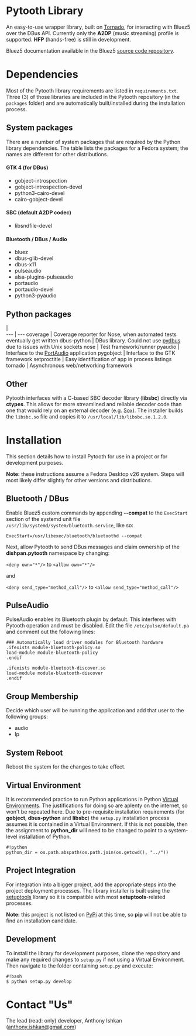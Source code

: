 # Pytooth Library
An easy-to-use wrapper library, built on [Tornado](http://www.tornadoweb.org/), for interacting with Bluez5 over the DBus API. Currently only the **A2DP** (music streaming) profile is supported. **HFP** (hands-free) is still in development.

Bluez5 documentation available in the Bluez5 [source code repository](https://git.kernel.org/cgit/bluetooth/bluez.git/tree/doc).

# Dependencies
Most of the Pytooth library requirements are listed in ```requirements.txt```. Three (3) of those libraries are included in the Pytooth repository (in the ```packages``` folder) and are automatically built/installed during the installation process.

## System packages
There are a number of system packages that are required by the Python library dependencies. The table lists the packages for a Fedora system; the names are different for other distributions.

#### GTK 4 (for DBus)
* gobject-introspection
* gobject-introspection-devel
* python3-cairo-devel
* cairo-gobject-devel

#### SBC (default A2DP codec)
* libsndfile-devel

#### Bluetooth / DBus / Audio
* bluez
* dbus-glib-devel
* dbus-x11
* pulseaudio
* alsa-plugins-pulseaudio
* portaudio
* portaudio-devel
* python3-pyaudio

## Python packages
   |   
--- | ---
coverage | Coverage reporter for Nose, when automated tests eventually get written
dbus-python | DBus library. Could not use [pydbus](https://github.com/LEW21/pydbus) due to issues with Unix sockets
nose | Test framework/runner
pyaudio | Interface to the [PortAudio](http://www.portaudio.com) application
pygobject | Interface to the GTK framework
setproctitle | Easy identification of app in process listings
tornado | Asynchronous web/networking framework

## Other
Pytooth interfaces with a C-based SBC decoder library (**libsbc**) directly via **ctypes**. This allows for more streamlined and reliable decoder code than one that would rely on an external decoder (e.g. [Sox](http://sox.sourceforge.net)). The installer builds the ```libsbc.so``` file and copies it to ```/usr/local/lib/libsbc.so.1.2.0```.

# Installation
This section details how to install Pytooth for use in a project or for development purposes.

**Note:** these instructions assume a Fedora Desktop v26 system. Steps will most likely differ slightly for other versions and distributions.

## Bluetooth / DBus
Enable Bluez5 custom commands by appending **--compat** to the ```ExecStart``` section of the systemd unit file ```/usr/lib/systemd/system/bluetooth.service```, like so:

```
ExecStart=/usr/libexec/bluetooth/bluetoothd --compat
```

Next, allow Pytooth to send DBus messages and claim ownership of the **dishpan.pytooth** namespace by changing:

```<deny own="*"/>```
to
```<allow own="*"/>```

and

```<deny send_type="method_call"/>```
to
```<allow send_type="method_call"/>```

## PulseAudio
PulseAudio enables its Bluetooth plugin by default. This interferes with Pytooth operation and must be disabled. Edit the file ```/etc/pulse/default.pa``` and comment out the following lines:

```
### Automatically load driver modules for Bluetooth hardware
.ifexists module-bluetooth-policy.so
load-module module-bluetooth-policy
.endif

.ifexists module-bluetooth-discover.so
load-module module-bluetooth-discover
.endif
```

## Group Membership
Decide which user will be running the application and add that user to the following groups:

* audio
* lp

## System Reboot ##
Reboot the system for the changes to take effect.

## Virtual Environment
It is recommended practice to run Python applications in Python [Virtual Environments](https://virtualenv.pypa.io/en/stable). The justifications for doing so are aplenty on the internet, so won't be repeated here. Due to pre-requisite installation requirements (for **gobject**, **dbus-python** and **libsbc**) the ```setup.py``` installation process assumes it is contained in a Virtual Environment. If this is not possible, then the assignment to **python_dir** will need to be changed to point to a system-level installation of Python.

```
#!python
python_dir = os.path.abspath(os.path.join(os.getcwd(), "../"))
```

## Project Integration
For integration into a bigger project, add the appropriate steps into the project deployment processes. The library installer is built using the [setuptools](https://setuptools.readthedocs.io/) library so it is compatible with most **setuptools**-related processes.

**Note:** this project is not listed on [PyPi](https://pypi.python.org/) at this time, so **pip** will not be able to find an installation candidate.

## Development
To install the library for development purposes, clone the repository and make any required changes to ```setup.py``` if not using a Virtual Environment. Then navigate to the folder containing ```setup.py``` and execute:

```
#!bash
$ python setup.py develop
```

# Contact "Us"
The lead (read: only) developer, Anthony Ishkan (anthony.ishkan@gmail.com)